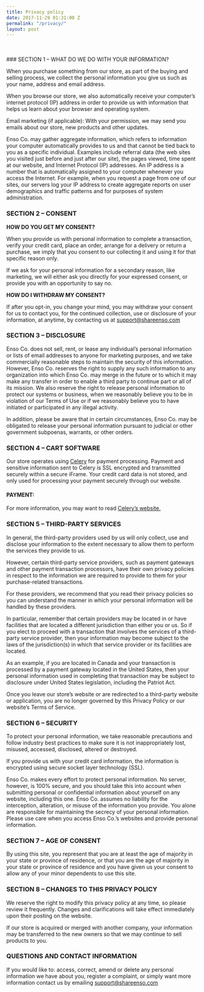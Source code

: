 ```yaml
---
title: Privacy policy
date: 2017-11-29 01:31:00 Z
permalink: "/privacy/"
layout: post
---
```


<br> 
<br>
### SECTION 1 – WHAT DO WE DO WITH YOUR INFORMATION?

When you purchase something from our store, as part of the buying and selling process, we collect the personal information you give us such as your name, address and email address.

When you browse our store, we also automatically receive your computer’s internet protocol (IP) address in order to provide us with information that helps us learn about your browser and operating system.

Email marketing (if applicable): With your permission, we may send you emails about our store, new products and other updates.

Enso Co. may gather aggregate information, which refers to information your computer automatically provides to us and that cannot be tied back to you as a specific individual. Examples include referral data (the web sites you visited just before and just after our site), the pages viewed, time spent at our website, and Internet Protocol (IP) addresses. An IP address is a number that is automatically assigned to your computer whenever you access the Internet. For example, when you request a page from one of our sites, our servers log your IP address to create aggregate reports on user demographics and traffic patterns and for purposes of system administration.

### SECTION 2 – CONSENT

**HOW DO YOU GET MY CONSENT?**

When you provide us with personal information to complete a transaction, verify your credit card, place an order, arrange for a delivery or return a purchase, we imply that you consent to our collecting it and using it for that specific reason only.

If we ask for your personal information for a secondary reason, like marketing, we will either ask you directly for your expressed consent, or provide you with an opportunity to say no.

**HOW DO I WITHDRAW MY CONSENT?**

If after you opt-in, you change your mind, you may withdraw your consent for us to contact you, for the continued collection, use or disclosure of your information, at anytime, by contacting us at support@shareenso.com

### SECTION 3 – DISCLOSURE

Enso Co. does not sell, rent, or lease any individual’s personal information or lists of email addresses to anyone for marketing purposes, and we take commercially reasonable steps to maintain the security of this information. However, Enso Co. reserves the right to supply any such information to any organization into which Enso Co. may merge in the future or to which it may make any transfer in order to enable a third party to continue part or all of its mission. We also reserve the right to release personal information to protect our systems or business, when we reasonably believe you to be in violation of our Terms of Use or if we reasonably believe you to have initiated or participated in any illegal activity.

In addition, please be aware that in certain circumstances, Enso Co. may be obligated to release your personal information pursuant to judicial or other government subpoenas, warrants, or other orders.

### SECTION 4 – CART SOFTWARE

Our store operates using [Celery](https://www.trycelery.com/) for payment processing. Payment and sensitive information sent to Celery is SSL encrypted and transmitted securely within a secure iFrame. Your credit card data is not stored, and only used for processing your payment securely through our website.

#### PAYMENT:

For more information, you may want to read [Celery’s website.](https://www.trycelery.com/)

### SECTION 5 – THIRD-PARTY SERVICES

In general, the third-party providers used by us will only collect, use and disclose your information to the extent necessary to allow them to perform the services they provide to us.

However, certain third-party service providers, such as payment gateways and other payment transaction processors, have their own privacy policies in respect to the information we are required to provide to them for your purchase-related transactions.

For these providers, we recommend that you read their privacy policies so you can understand the manner in which your personal information will be handled by these providers.

In particular, remember that certain providers may be located in or have facilities that are located a different jurisdiction than either you or us. So if you elect to proceed with a transaction that involves the services of a third-party service provider, then your information may become subject to the laws of the jurisdiction(s) in which that service provider or its facilities are located.

As an example, if you are located in Canada and your transaction is processed by a payment gateway located in the United States, then your personal information used in completing that transaction may be subject to disclosure under United States legislation, including the Patriot Act.

Once you leave our store’s website or are redirected to a third-party website or application, you are no longer governed by this Privacy Policy or our website’s Terms of Service.

### SECTION 6 – SECURITY

To protect your personal information, we take reasonable precautions and follow industry best practices to make sure it is not inappropriately lost, misused, accessed, disclosed, altered or destroyed.

If you provide us with your credit card information, the information is encrypted using secure socket layer technology (SSL).

Enso Co. makes every effort to protect personal information. No server, however, is 100% secure, and you should take this into account when submitting personal or confidential information about yourself on any website, including this one. Enso Co. assumes no liability for the interception, alteration, or misuse of the information you provide. You alone are responsible for maintaining the secrecy of your personal information. Please use care when you access Enso Co.’s websites and provide personal information.

### SECTION 7 – AGE OF CONSENT

By using this site, you represent that you are at least the age of majority in your state or province of residence, or that you are the age of majority in your state or province of residence and you have given us your consent to allow any of your minor dependents to use this site.

### SECTION 8 – CHANGES TO THIS PRIVACY POLICY

We reserve the right to modify this privacy policy at any time, so please review it frequently. Changes and clarifications will take effect immediately upon their posting on the website.

If our store is acquired or merged with another company, your information may be transferred to the new owners so that we may continue to sell products to you.

### QUESTIONS AND CONTACT INFORMATION

If you would like to: access, correct, amend or delete any personal information we have about you, register a complaint, or simply want more information contact us by emailing [support@shareenso.com](mailto:support@shareenso.com)

